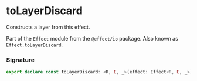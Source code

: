 # toLayerDiscard

Constructs a layer from this effect.

Part of the `Effect` module from the `@effect/io` package. Also known as `Effect.toLayerDiscard`.

### Signature

```typescript
export declare const toLayerDiscard: <R, E, _>(effect: Effect<R, E, _>) => Layer.Layer<R, E, never>
```

